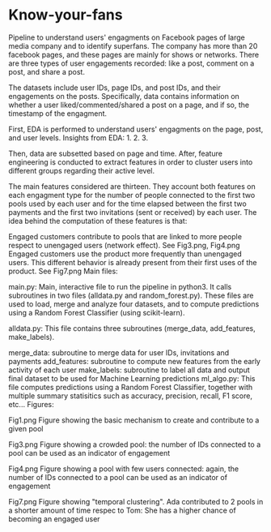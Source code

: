 # Know-your-fans

Pipeline to understand users' engagments on Facebook pages of large media company and to identify superfans. The company has more than 20 facebook pages, and these pages are mainly for shows or networks. There are three types of user engagements recorded: like a post, comment on a post, and share a post.  

The datasets include user IDs, page IDs, and post IDs, and their engagements on the posts. Specifically, data contains information on whether a user liked/commented/shared a post on a page, and if so, the timestamp of the engagment. 

First, EDA is performed to understand users' engagments on the page, post, and user levels. 
Insights from EDA:
  1. 
  2. 
  3. 
  
Then, data are subsetted based on page and time. After, feature engineering is conducted to extract features in order to cluster users into different groups regarding their active level. 

The main features considered are thirteen. They account both features on each engagment type for the number of people connected to the first two pools used by each user and for the time elapsed between the first two payments and the first two invitations (sent or received) by each user. The idea behind the computation of these features is that:

Engaged customers contribute to pools that are linked to more people respect to unengaged users (network effect). See Fig3.png, Fig4.png
Engaged customers use the product more frequently than unengaged users. This different behavior is already present from their first uses of the product. See Fig7.png
Main files:

main.py: Main, interactive file to run the pipeline in python3. It calls subroutines in two files (alldata.py and random_forest.py). These files are used to load, merge and analyze four datasets, and to compute predictions using a Random Forest Classifier (using scikit-learn).

alldata.py: This file contains three subroutines (merge_data, add_features, make_labels).

merge_data: subroutine to merge data for user IDs, invitations and payments
add_features: subroutine to compute new features from the early activity of each user
make_labels: subroutine to label all data and output final dataset to be used for Machine Learning predictions
ml_algo.py: This file computes predictions using a Random Forest Classifier, together with multiple summary statisitics such as accuracy, precision, recall, F1 score, etc...
Figures:

Fig1.png Figure showing the basic mechanism to create and contribute to a given pool

Fig3.png Figure showing a crowded pool: the number of IDs connected to a pool can be used as an indicator of engagement

Fig4.png Figure showing a pool with few users connected: again, the number of IDs connected to a pool can be used as an indicator of engagement

Fig7.png Figure showing "temporal clustering". Ada contributed to 2 pools in a shorter amount of time respec to Tom: She has a higher chance of becoming an engaged user
